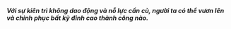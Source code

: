**_Với sự kiên trì không dao động và nỗ lực cần cù,
người ta có thể vươn lên và chinh phục bất kỳ đỉnh cao thành công nào._**
